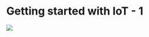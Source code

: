 Getting started with IoT - 1
=================

![](https://media.licdn.com/dms/image/C5112AQGJ64q5bETd2g/article-in-line_image-shrink_1000_1488/0?e=2125267200&v=beta&t=JbnZ49wdquWHnWI5apbjc3XK_gn6DacMx4ipB_HQSQc)
